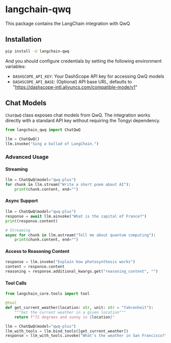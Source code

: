 # langchain-qwq

This package contains the LangChain integration with QwQ

## Installation

```bash
pip install -U langchain-qwq
```

And you should configure credentials by setting the following environment variables:

* `DASHSCOPE_API_KEY`: Your DashScope API key for accessing QwQ models
* `DASHSCOPE_API_BASE`: (Optional) API base URL, defaults to "https://dashscope-intl.aliyuncs.com/compatible-mode/v1"

## Chat Models

`ChatQwQ` class exposes chat models from QwQ. The integration works directly with a standard API key without requiring the Tongyi dependency.

```python
from langchain_qwq import ChatQwQ

llm = ChatQwQ()
llm.invoke("Sing a ballad of LangChain.")
```

### Advanced Usage

#### Streaming

```python
llm = ChatQwQ(model="qwq-plus")
for chunk in llm.stream("Write a short poem about AI"):
    print(chunk.content, end="")
```

#### Async Support

```python
llm = ChatQwQ(model="qwq-plus")
response = await llm.ainvoke("What is the capital of France?")
print(response.content)

# Streaming
async for chunk in llm.astream("Tell me about quantum computing"):
    print(chunk.content, end="")
```

#### Access to Reasoning Content

```python
response = llm.invoke("Explain how photosynthesis works")
content = response.content
reasoning = response.additional_kwargs.get("reasoning_content", "")
```

#### Tool Calls

```python
from langchain_core.tools import tool

@tool
def get_current_weather(location: str, unit: str = "fahrenheit"):
    """Get the current weather in a given location"""
    return f"72 degrees and sunny in {location}"

llm = ChatQwQ(model="qwq-plus")
llm_with_tools = llm.bind_tools([get_current_weather])
response = llm_with_tools.invoke("What's the weather in San Francisco?")
```
